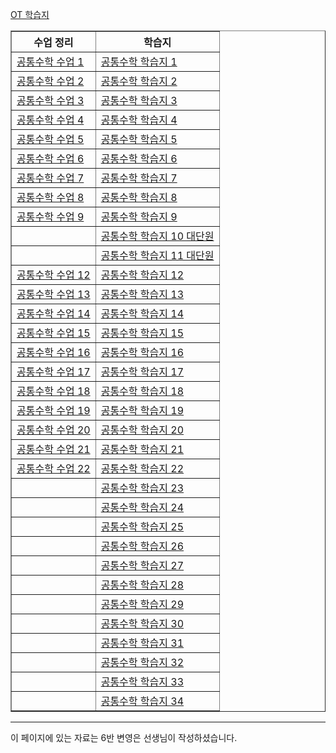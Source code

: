 <a href="/pdf/2025/OT%20학습지.pdf">OT 학습지</a>

<table border="1">
<th>수업 정리</th> <th>학습지</th> 
  <tr>
    <td class="tg-0 lax"><a href="/pdf/2025/공통수학%20수업 1.pdf">공통수학 수업 1</a></td>
    <td class="tg-0 lax"><a href="/pdf/2025/공통수학%20학습지 1.pdf">공통수학 학습지 1</a></td>
  </tr>
  <tr>
    <td class="tg-0 lax"><a href="/pdf/2025/공통수학%20수업 2.pdf">공통수학 수업 2</a></td>
    <td class="tg-0 lax"><a href="/pdf/2025/공통수학%20학습지 2.pdf">공통수학 학습지 2</a></td>
  </tr>
    <tr>
    <td class="tg-0 lax"><a href="/pdf/2025/공통수학%20수업 3.pdf">공통수학 수업 3</a></td>
    <td class="tg-0 lax"><a href="/pdf/2025/공통수학%20학습지 3.pdf">공통수학 학습지 3</a></td>
  </tr>
    <tr>
    <td class="tg-0 lax"><a href="/pdf/2025/공통수학%20수업 4.pdf">공통수학 수업 4</a></td>
    <td class="tg-0 lax"><a href="/pdf/2025/공통수학%20학습지 4.pdf">공통수학 학습지 4</a></td>
  </tr>
    <tr>
    <td class="tg-0 lax"><a href="/pdf/2025/공통수학%20수업 5.pdf">공통수학 수업 5</a></td>
    <td class="tg-0 lax"><a href="/pdf/2025/공통수학%20학습지 5.pdf">공통수학 학습지 5</a></td>
  </tr>
    <tr>
    <td class="tg-0 lax"><a href="/pdf/2025/공통수학%20수업 6.pdf">공통수학 수업 6</a></td>
    <td class="tg-0 lax"><a href="/pdf/2025/공통수학%20학습지 6.pdf">공통수학 학습지 6</a></td>
  </tr>
    <tr>
    <td class="tg-0 lax"><a href="/pdf/2025/공통수학%20수업 7.pdf">공통수학 수업 7</a></td>
    <td class="tg-0 lax"><a href="/pdf/2025/공통수학%20학습지 7.pdf">공통수학 학습지 7</a></td>
  </tr>
    <tr>
    <td class="tg-0 lax"><a href="/pdf/2025/공통수학%20수업 8.pdf">공통수학 수업 8</a></td>
    <td class="tg-0 lax"><a href="/pdf/2025/공통수학%20학습지 8.pdf">공통수학 학습지 8</a></td>
  </tr>
      <tr>
    <td class="tg-0 lax"><a href="/pdf/2025/공통수학%20수업 9.pdf">공통수학 수업 9</a></td>
    <td class="tg-0 lax"><a href="/pdf/2025/공통수학%20학습지 9.pdf">공통수학 학습지 9</a></td>
  </tr>
      <tr>
    <td class="tg-0 lax"></td>
    <td class="tg-0 lax"><a href="/pdf/2025/공통수학%20학습지 10 대단원.pdf">공통수학 학습지 10 대단원</a></td>
  </tr>
      <tr>
    <td class="tg-0 lax"></td>
    <td class="tg-0 lax"><a href="/pdf/2025/공통수학%20학습지 11 대단원.pdf">공통수학 학습지 11 대단원</a></td>
  </tr>
    <tr>
    <td class="tg-0 lax"><a href="/pdf/2025/공통수학%20수업 12.pdf">공통수학 수업 12</a></td>
    <td class="tg-0 lax"><a href="/pdf/2025/공통수학%20학습지 12.pdf">공통수학 학습지 12</a></td>
  </tr>
      <tr>
    <td class="tg-0 lax"><a href="/pdf/2025/공통수학%20수업 13.pdf">공통수학 수업 13</a></td>
    <td class="tg-0 lax"><a href="/pdf/2025/공통수학%20학습지 13.pdf">공통수학 학습지 13</a></td>
  </tr>
      <tr>
    <td class="tg-0 lax"><a href="/pdf/2025/공통수학%20수업 14.pdf">공통수학 수업 14</a></td>
    <td class="tg-0 lax"><a href="/pdf/2025/공통수학%20학습지 14.pdf">공통수학 학습지 14</a></td>
  </tr>
      <tr>
    <td class="tg-0 lax"><a href="/pdf/2025/공통수학%20수업 15.pdf">공통수학 수업 15</a></td>
    <td class="tg-0 lax"><a href="/pdf/2025/공통수학%20학습지 15.pdf">공통수학 학습지 15</a></td>
  </tr>
      <tr>
    <td class="tg-0 lax"><a href="/pdf/2025/공통수학%20수업 16.pdf">공통수학 수업 16</a></td>
    <td class="tg-0 lax"><a href="/pdf/2025/공통수학%20학습지 16.pdf">공통수학 학습지 16</a></td>
  </tr>
      <tr>
    <td class="tg-0 lax"><a href="/pdf/2025/공통수학%20수업 17.pdf">공통수학 수업 17</a></td>
    <td class="tg-0 lax"><a href="/pdf/2025/공통수학%20학습지 17.pdf">공통수학 학습지 17</a></td>
  </tr>
      <tr>
    <td class="tg-0 lax"><a href="/pdf/2025/공통수학%20수업 18.pdf">공통수학 수업 18</a></td>
    <td class="tg-0 lax"><a href="/pdf/2025/공통수학%20학습지 18.pdf">공통수학 학습지 18</a></td>
  </tr>
      <tr>
    <td class="tg-0 lax"><a href="/pdf/2025/공통수학%20수업 19.pdf">공통수학 수업 19</a></td>
    <td class="tg-0 lax"><a href="/pdf/2025/공통수학%20학습지 19.pdf">공통수학 학습지 19</a></td>
  </tr>
      <tr>
    <td class="tg-0 lax"><a href="/pdf/2025/공통수학%20수업 20.pdf">공통수학 수업 20</a></td>
    <td class="tg-0 lax"><a href="/pdf/2025/공통수학%20학습지 20.pdf">공통수학 학습지 20</a></td>
  </tr>
      <tr>
    <td class="tg-0 lax"><a href="/pdf/2025/공통수학%20수업 21.pdf">공통수학 수업 21</a></td>
    <td class="tg-0 lax"><a href="/pdf/2025/공통수학%20학습지 21.pdf">공통수학 학습지 21</a></td>
  </tr>
      <tr>
    <td class="tg-0 lax"><a href="/pdf/2025/공통수학%20수업 22.pdf">공통수학 수업 22</a></td>
    <td class="tg-0 lax"><a href="/pdf/2025/공통수학%20학습지 22.pdf">공통수학 학습지 22</a></td>
  </tr>
    <tr>
    <td class="tg-0 lax"><a href="/pdf/2025/공통수학%20수업 22.pdf"></a></td>
    <td class="tg-0 lax"><a href="/pdf/2025/공통수학%20학습지 23.pdf">공통수학 학습지 23</a></td>
  </tr>
    <tr>
    <td class="tg-0 lax"><a href="/pdf/2025/공통수학%20수업 22.pdf"></a></td>
    <td class="tg-0 lax"><a href="/pdf/2025/공통수학%20학습지 24.pdf">공통수학 학습지 24</a></td>
  </tr>
    <tr>
    <td class="tg-0 lax"><a href="/pdf/2025/공통수학%20수업 22.pdf"></a></td>
    <td class="tg-0 lax"><a href="/pdf/2025/공통수학%20학습지 25.pdf">공통수학 학습지 25</a></td>
  </tr>
      <tr>
    <td class="tg-0 lax"><a href="/pdf/2025/공통수학%20수업 22.pdf"></a></td>
    <td class="tg-0 lax"><a href="/pdf/2025/공통수학%20학습지 26.pdf">공통수학 학습지 26</a></td>
  </tr>
      <tr>
    <td class="tg-0 lax"><a href="/pdf/2025/공통수학%20수업 22.pdf"></a></td>
    <td class="tg-0 lax"><a href="/pdf/2025/공통수학%20학습지 27.pdf">공통수학 학습지 27</a></td>
  </tr>
      <tr>
    <td class="tg-0 lax"><a href="/pdf/2025/공통수학%20수업 22.pdf"></a></td>
    <td class="tg-0 lax"><a href="/pdf/2025/공통수학%20학습지 28.pdf">공통수학 학습지 28</a></td>
  </tr>
       <tr>
    <td class="tg-0 lax"><a href="/pdf/2025/공통수학%20수업 22.pdf"></a></td>
    <td class="tg-0 lax"><a href="/pdf/2025/공통수학%20학습지 29.pdf">공통수학 학습지 29</a></td>
  </tr>
       <tr>
    <td class="tg-0 lax"><a href="/pdf/2025/공통수학%20수업 22.pdf"></a></td>
    <td class="tg-0 lax"><a href="/pdf/2025/공통수학%20학습지 30.pdf">공통수학 학습지 30</a></td>
  </tr>
       <tr>
    <td class="tg-0 lax"><a href="/pdf/2025/공통수학%20수업 22.pdf"></a></td>
    <td class="tg-0 lax"><a href="/pdf/2025/공통수학%20학습지 31.pdf">공통수학 학습지 31</a></td>
  </tr>
         <tr>
    <td class="tg-0 lax"><a href="/pdf/2025/공통수학%20수업 22.pdf"></a></td>
    <td class="tg-0 lax"><a href="/pdf/2025/공통수학%20학습지 32.pdf">공통수학 학습지 32</a></td>
  </tr>
         <tr>
    <td class="tg-0 lax"><a href="/pdf/2025/공통수학%20수업 22.pdf"></a></td>
    <td class="tg-0 lax"><a href="/pdf/2025/공통수학%20학습지 33.pdf">공통수학 학습지 33</a></td>
  </tr>
         <tr>
    <td class="tg-0 lax"><a href="/pdf/2025/공통수학%20수업 22.pdf"></a></td>
    <td class="tg-0 lax"><a href="/pdf/2025/공통수학%20학습지 34.pdf">공통수학 학습지 34</a></td>
  </tr>
  
  </table>


---

이 페이지에 있는 자료는 6반 변영은 선생님이 작성하셨습니다. 